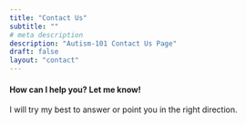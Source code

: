```yaml
---
title: "Contact Us"
subtitle: ""
# meta description
description: "Autism-101 Contact Us Page"
draft: false
layout: "contact"
---
```



#### How can I help you? Let me know!
I will try my best to answer or point you in the right direction.
